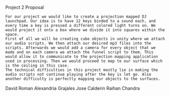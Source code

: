 Project 2 Proposal

	For our project we would like to create a projection mapped DJ launchpad. Our idea is to have 12 keys binded to a sound each, and every time a key is pressed a different colored light turns on. We would project it onto a box where we divide it into squares within the space.
	First of all we will be creating cube objects in unity where we attach our audio scripts. We then attach our desired mp3 files into the scripts. Afterwards we would add a camera for every object that we made and on each camera we attach the funnel script to them. This would allow it to communicate to the projection mapping application used in processing. Then we would proceed to map to our surface which is the ceiling in this case.
	The technical difficulties in this project mostly lie in making the audio scripts not continue playing after the key is let go. Also another difficulty is perfectly mapping our objects to the surfaces.

David Roman
Alexandria Grajales
Jose Calderin
Raihan Chandra
